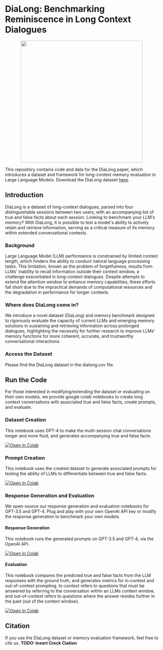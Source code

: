 # DiaLong: Benchmarking Reminiscence in Long Context Dialogues
<p align="center">
  <img src="https://github.com/sameraslan/DiaLong/assets/82460915/bbee6c88-8b03-4ba2-a84c-e3416a03c841" width=400>
</p>

This repository contains code and data for the DiaLong paper, which introduces a dataset and framework for long-context memory evaluation in Large Language Models. Download the DiaLong dataset [here](https://github.com/sameraslan/DiaLong/blob/4bcd860ff806e803487262cdd33fd6bcb4cb612c/DiaLong.csv).

## Introduction
DiaLong is a dataset of long-context dialogues, parsed into four distinguishable sessions between two users, with an accompanying list of true and false facts about each session. Looking to benchmark your LLM's memory? With DiaLong, it is possible to test a model's ability to actively retain and retrieve information, serving as a critical measure of its memory within extended conversational contexts.

### Background
Large Language Model (LLM) performance is constrained by limited context length, which hinders the ability to conduct natural language processing tasks. This limitation, known as the problem of forgetfulness, results from LLMs' inability to recall information outside their context window, a challenge exacerbated in long-context dialogues. Despite attempts to extend the attention window to enhance memory capabilities, these efforts fall short due to the impractical demands of computational resources and the degradation in performance for longer contexts.

### Where does DiaLong come in?
We introduce a novel dataset (DiaLong) and memory benchmark designed to rigorously evaluate the capacity of current LLMs and emerging memory solutions in sustaining and retrieving information across prolonged dialogues, highlighting the necessity for further research to improve LLMs' memory functions for more coherent, accurate, and trustworthy conversational interactions.

### Access the Dataset
Please find the DiaLong dataset in the dialong.csv file.

## Run the Code
For those interested in modifying/extending the dataset or evaluating on their own models, we provide google colab notebooks to create long context conversations with associated true and false facts, create prompts, and evaluate.

### Dataset Creation
This notebook uses GPT-4 to make the multi-session chat conversations longer and more fluid, and generates accompanying true and false facts.

[![Open In Colab](https://colab.research.google.com/assets/colab-badge.svg)](https://colab.research.google.com/drive/1lgQcPf96tA3d8aqw9uQYamejB0IjMkHn?usp=sharing)


### Prompt Creation
This notebook uses the created dataset to generate associated prompts for testing the ability of LLMs to differentiate between true and false facts.

[![Open In Colab](https://colab.research.google.com/assets/colab-badge.svg)](https://colab.research.google.com/drive/1JXjlHGWJoGeOQWoBSckHssbOgxdFCNbk?usp=sharing)


### Response Generation and Evaluation
We open-source our response generation and evaluation notebooks for GPT-3.5 and GPT-4. Plug and play with your own OpenAI API key or modify the response generation to benchmark your own models.

#### Response Generation
This notebook runs the generated prompts on GPT-3.5 and GPT-4, via the OpenAI API.

[![Open In Colab](https://colab.research.google.com/assets/colab-badge.svg)](https://colab.research.google.com/drive/1vG-pH1CyI87vJxN80IkTOMPyaxA-xxcc?usp=sharing)

#### Evaluation
This notebook compares the predicted true and false facts from the LLM responses with the ground truth, and generates metrics for in-context and out-of-context prompting. In-context refers to questions that must be answered by referring to the conversation within an LLMs context window, and out-of-context refers to questions where the answer resides further in the past (out of the context window).

[![Open In Colab](https://colab.research.google.com/assets/colab-badge.svg)](https://colab.research.google.com/drive/10Ywkjj_47GoelNS31-ksp12ZvyB3yDHt?usp=sharing)

## Citation
If you use the DiaLong dataset or memory evaluation framework, feel free to cite us.
**TODO: Insert Creck Ciation**
